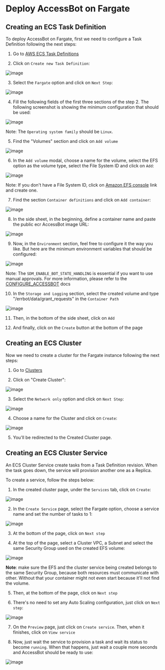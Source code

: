 # Deploy AccessBot on Fargate

## Creating an ECS Task Definition

To deploy AccessBot on Fargate, first we need to configure a Task Definition following the next steps:

1. Go to [AWS ECS Task Definitions](https://console.aws.amazon.com/ecs/home#/taskDefinitions)

2. Click on `Create new Task Definition`:

![image](https://user-images.githubusercontent.com/49597325/181511876-7a4ac807-e680-4479-bd13-879c68c685e4.png)

3. Select the `Fargate` option and click on `Next Step`:

![image](https://user-images.githubusercontent.com/49597325/181512386-37dc5738-57f0-4ae0-9c28-71e3d2b9f38b.png)

4. Fill the following fields of the first three sections of the step 2. The following screenshot is showing the minimum configuration that should be used:

![image](https://user-images.githubusercontent.com/49597325/181513181-f2a7af18-75d1-4499-ad54-93c1bef5e157.png)

Note: The `Operating system family` should be `Linux`.

5. Find the "Volumes" section and click on `Add volume`

![image](https://user-images.githubusercontent.com/49597325/181517987-856e8092-2f23-4b68-bca4-ee534420e265.png)

6. In the `Add volume` modal, choose a name for the volume, select the EFS option as the volume type, select the File System ID and click on `Add`:

![image](https://user-images.githubusercontent.com/49597325/181519043-4356315b-3ce5-4399-9313-46b9f7331814.png)

Note: If you don't have a File System ID, click on [Amazon EFS console](https://console.aws.amazon.com/efs/home#/file-systems) link and create one. 

7. Find the section `Container definitions` and click on `Add container`:

![image](https://user-images.githubusercontent.com/49597325/181514703-ddeb0927-8ab0-4a36-ae54-5d0dd9d512b4.png)

8. In the side sheet, in the beginning, define a container name and paste the public ecr AccessBot image URL:

![image](https://user-images.githubusercontent.com/49597325/181515486-f1bc0eee-94e6-48eb-96da-0b93b54c0d9b.png)

9. Now, in the `Environment` section, feel free to configure it the way you like. But here are the minimum environment variables that should be configured:

![image](https://user-images.githubusercontent.com/49597325/181516509-37418164-2dc4-4f71-a7c3-2fdc4de26e5a.png)

Note: The `SDM_ENABLE_BOT_STATE_HANDLING` is essential if you want to use manual approvals. For more information, please refer to the [CONFIGURE_ACCESSBOT](../slack/CONFIGURE_ACCESSBOT.md#bot-configuration) docs

10. In the `Storage and Logging` section, select the created volume and type "/errbot/data/grant_requests" in the `Container Path`

![image](https://user-images.githubusercontent.com/49597325/181521910-eab36533-b325-4947-9882-68176b45832b.png)

11. Then, in the bottom of the side sheet, click on `Add`

12. And finally, click on the `Create` button at the bottom of the page

## Creating an ECS Cluster

Now we need to create a cluster for the Fargate instance following the next steps:

1. Go to [Clusters](https://console.aws.amazon.com/ecs/home#/clusters)

2. Click on "Create Cluster":

![image](https://user-images.githubusercontent.com/49597325/181523823-d000e795-160d-4639-ac36-2b15c5e64662.png)

3. Select the `Network only` option and click on `Next Step`:

![image](https://user-images.githubusercontent.com/49597325/181524363-1c775903-a77a-4340-b627-41d0d0fbb29f.png)

4. Choose a name for the Cluster and click on `Create`:

![image](https://user-images.githubusercontent.com/49597325/181524619-fe0665ba-df12-4109-b79d-89b61f9a98e4.png)

5. You'll be redirected to the Created Cluster page.

## Creating an ECS Cluster Service

An ECS Cluster Service create tasks from a Task Definition revision. When the task goes down, the service will provision another one as a Replica.

To create a service, follow the steps below:

1. In the created cluster page, under the `Services` tab, click on `Create`:

![image](https://user-images.githubusercontent.com/49597325/181525424-9fc9d21b-541d-439a-874e-3e76938e534b.png)

2. In the `Create Service` page, select the Fargate option, choose a service name and set the number of tasks to 1:

![image](https://user-images.githubusercontent.com/49597325/181530351-0c4b99e3-18f0-4f65-bfea-a2a9acea931a.png)

3. At the bottom of the page, click on `Next step`

4. At the top of the page, select a Cluster VPC, a Subnet and select the same Security Group used on the created EFS volume:

![image](https://user-images.githubusercontent.com/49597325/181533405-6bafe115-d3fd-4949-b182-7debd1fcc094.png)

**Note**: make sure the EFS and the cluster service being created belongs to the same Security Group, because both resources must communicate with other. Without that your container might not even start because it'll not find the volume.

5. Then, at the bottom of the page, click on `Next step`

6. There's no need to set any Auto Scaling configuration, just click on `Next step`:

![image](https://user-images.githubusercontent.com/49597325/181540192-ce3fbf50-a920-40d9-ac1b-e53ed241a2b0.png)

7. On the `Preview` page, just click on `Create service`. Then, when it finishes, click on `View service`

8. Now, just wait the service to provision a task and wait its status to become `running`. When that happens, just wait a couple more seconds and AccessBot should be ready to use:

![image](https://user-images.githubusercontent.com/49597325/181546558-29fae719-1ebf-47e6-b069-2bd6ae89a0fe.png)
